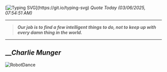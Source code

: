 [![Typing SVG](https://readme-typing-svg.herokuapp.com?font=Press+Start+2P&color=C2F784&size=35&width=900&height=100&lines=Hello+World%2C+I'm+Hung+!)](https://git.io/typing-svg) 
_Quote Today (03/06/2025, 07:54:51 AM)_
___
>**_Our job is to find a few intelligent things to do, not to keep up with every damn thing in the world._**
___

## __**_Charlie Munger_**

![RobotDance](src/assets/images/robot-dancing-dribble.gif?style=center)
